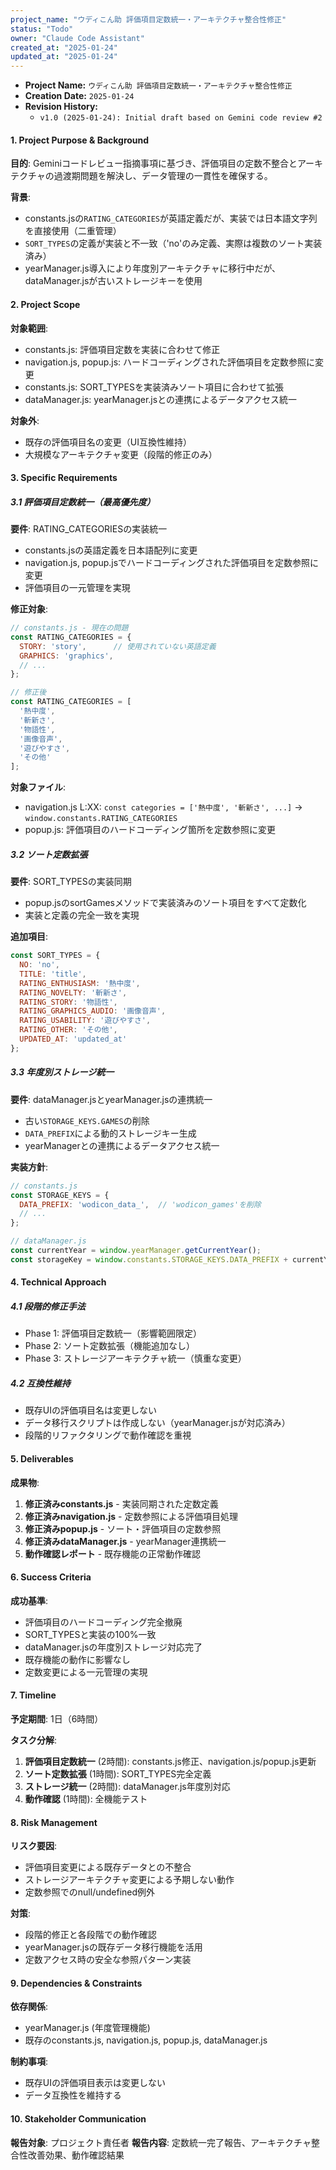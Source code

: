 ```yaml
---
project_name: "ウディこん助 評価項目定数統一・アーキテクチャ整合性修正"
status: "Todo"
owner: "Claude Code Assistant"
created_at: "2025-01-24"
updated_at: "2025-01-24"
---
```


- **Project Name:** `ウディこん助 評価項目定数統一・アーキテクチャ整合性修正`
- **Creation Date:** `2025-01-24`
- **Revision History:**
  - `v1.0 (2025-01-24): Initial draft based on Gemini code review #2`

#### 1. Project Purpose & Background

**目的**: Geminiコードレビュー指摘事項に基づき、評価項目の定数不整合とアーキテクチャの過渡期問題を解決し、データ管理の一貫性を確保する。

**背景**: 
- constants.jsの`RATING_CATEGORIES`が英語定義だが、実装では日本語文字列を直接使用（二重管理）
- `SORT_TYPES`の定義が実装と不一致（'no'のみ定義、実際は複数のソート実装済み）
- yearManager.js導入により年度別アーキテクチャに移行中だが、dataManager.jsが古いストレージキーを使用

#### 2. Project Scope

**対象範囲**:
- constants.js: 評価項目定数を実装に合わせて修正
- navigation.js, popup.js: ハードコーディングされた評価項目を定数参照に変更
- constants.js: SORT_TYPESを実装済みソート項目に合わせて拡張
- dataManager.js: yearManager.jsとの連携によるデータアクセス統一

**対象外**:
- 既存の評価項目名の変更（UI互換性維持）
- 大規模なアーキテクチャ変更（段階的修正のみ）

#### 3. Specific Requirements

##### 3.1 評価項目定数統一（最高優先度）

**要件**: RATING_CATEGORIESの実装統一
- constants.jsの英語定義を日本語配列に変更
- navigation.js, popup.jsでハードコーディングされた評価項目を定数参照に変更
- 評価項目の一元管理を実現

**修正対象**:
```javascript
// constants.js - 現在の問題
const RATING_CATEGORIES = {
  STORY: 'story',      // 使用されていない英語定義
  GRAPHICS: 'graphics',
  // ...
};

// 修正後
const RATING_CATEGORIES = [
  '熱中度',
  '斬新さ', 
  '物語性',
  '画像音声',
  '遊びやすさ',
  'その他'
];
```

**対象ファイル**:
- navigation.js L:XX: `const categories = ['熱中度', '斬新さ', ...]` → `window.constants.RATING_CATEGORIES`
- popup.js: 評価項目のハードコーディング箇所を定数参照に変更

##### 3.2 ソート定数拡張

**要件**: SORT_TYPESの実装同期
- popup.jsのsortGamesメソッドで実装済みのソート項目をすべて定数化
- 実装と定義の完全一致を実現

**追加項目**:
```javascript
const SORT_TYPES = {
  NO: 'no',
  TITLE: 'title',
  RATING_ENTHUSIASM: '熱中度',
  RATING_NOVELTY: '斬新さ',
  RATING_STORY: '物語性', 
  RATING_GRAPHICS_AUDIO: '画像音声',
  RATING_USABILITY: '遊びやすさ',
  RATING_OTHER: 'その他',
  UPDATED_AT: 'updated_at'
};
```

##### 3.3 年度別ストレージ統一

**要件**: dataManager.jsとyearManager.jsの連携統一
- 古い`STORAGE_KEYS.GAMES`の削除
- `DATA_PREFIX`による動的ストレージキー生成
- yearManagerとの連携によるデータアクセス統一

**実装方針**:
```javascript
// constants.js
const STORAGE_KEYS = {
  DATA_PREFIX: 'wodicon_data_',  // 'wodicon_games'を削除
  // ...
};

// dataManager.js
const currentYear = window.yearManager.getCurrentYear();
const storageKey = window.constants.STORAGE_KEYS.DATA_PREFIX + currentYear;
```

#### 4. Technical Approach

##### 4.1 段階的修正手法
- Phase 1: 評価項目定数統一（影響範囲限定）
- Phase 2: ソート定数拡張（機能追加なし）
- Phase 3: ストレージアーキテクチャ統一（慎重な変更）

##### 4.2 互換性維持
- 既存UIの評価項目名は変更しない
- データ移行スクリプトは作成しない（yearManager.jsが対応済み）
- 段階的リファクタリングで動作確認を重視

#### 5. Deliverables

**成果物**:
1. **修正済みconstants.js** - 実装同期された定数定義
2. **修正済みnavigation.js** - 定数参照による評価項目処理
3. **修正済みpopup.js** - ソート・評価項目の定数参照
4. **修正済みdataManager.js** - yearManager連携統一
5. **動作確認レポート** - 既存機能の正常動作確認

#### 6. Success Criteria

**成功基準**:
- 評価項目のハードコーディング完全撤廃
- SORT_TYPESと実装の100%一致
- dataManager.jsの年度別ストレージ対応完了
- 既存機能の動作に影響なし
- 定数変更による一元管理の実現

#### 7. Timeline

**予定期間**: 1日（6時間）

**タスク分解**:
1. **評価項目定数統一** (2時間): constants.js修正、navigation.js/popup.js更新
2. **ソート定数拡張** (1時間): SORT_TYPES完全定義
3. **ストレージ統一** (2時間): dataManager.js年度別対応
4. **動作確認** (1時間): 全機能テスト

#### 8. Risk Management

**リスク要因**:
- 評価項目変更による既存データとの不整合
- ストレージアーキテクチャ変更による予期しない動作
- 定数参照でのnull/undefined例外

**対策**:
- 段階的修正と各段階での動作確認
- yearManager.jsの既存データ移行機能を活用
- 定数アクセス時の安全な参照パターン実装

#### 9. Dependencies & Constraints

**依存関係**: 
- yearManager.js (年度管理機能)
- 既存のconstants.js, navigation.js, popup.js, dataManager.js

**制約事項**: 
- 既存UIの評価項目表示は変更しない
- データ互換性を維持する

#### 10. Stakeholder Communication

**報告対象**: プロジェクト責任者
**報告内容**: 定数統一完了報告、アーキテクチャ整合性改善効果、動作確認結果